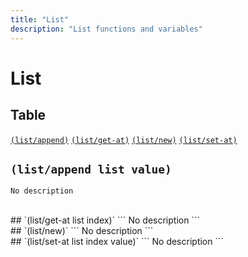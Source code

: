 ```yaml
---
title: "List"
description: "List functions and variables"
---
```


# List

## Table

[`(list/append)`](#list/append)  [`(list/get-at)`](#list/get-at)  [`(list/new)`](#list/new)  [`(list/set-at)`](#list/set-at)  
## `(list/append list value)`
<a id="list/append"></a>
```
No description
```

<br>
## `(list/get-at list index)`
<a id="list/get-at"></a>
```
No description
```

<br>
## `(list/new)`
<a id="list/new"></a>
```
No description
```

<br>
## `(list/set-at list index value)`
<a id="list/set-at"></a>
```
No description
```

<br>

